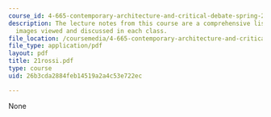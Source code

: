 ```yaml
---
course_id: 4-665-contemporary-architecture-and-critical-debate-spring-2002
description: The lecture notes from this course are a comprehensive listing of the
  images viewed and discussed in each class.
file_location: /coursemedia/4-665-contemporary-architecture-and-critical-debate-spring-2002/26b3cda2884feb14519a2a4c53e722ec_21rossi.pdf
file_type: application/pdf
layout: pdf
title: 21rossi.pdf
type: course
uid: 26b3cda2884feb14519a2a4c53e722ec

---
```

None